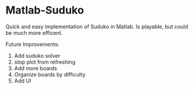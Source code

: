 # Matlab-Suduko

Quick and easy implementation of Suduko in Matlab.
Is playable, but could be much more efficent.

Future Improvements:
  1. Add suduko solver
  2. stop plot from refreshing
  3. Add more boards 
  4. Organize boards by difficulty
  5. Add UI
